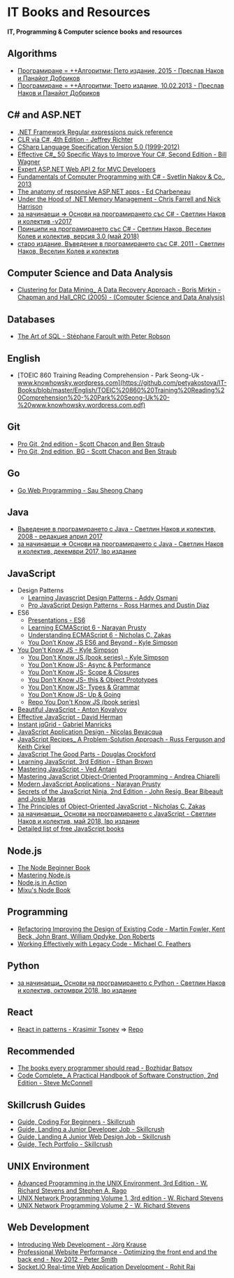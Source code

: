 # IT Books and Resources
**IT, Programming &amp; Computer science books and resources**

## Algorithms

* [Програмиране = ++Алгоритми; Пето издание, 2015 - Преслав Наков и Панайот Добриков](https://github.com/petyakostova/IT-Books/blob/master/Algorithms/%D0%9F%D1%80%D0%BE%D0%B3%D1%80%D0%B0%D0%BC%D0%B8%D1%80%D0%B0%D0%BD%D0%B5%20%3D%20%2B%2B%D0%90%D0%BB%D0%B3%D0%BE%D1%80%D0%B8%D1%82%D0%BC%D0%B8%3B%20%D0%9F%D0%B5%D1%82%D0%BE%20%D0%B8%D0%B7%D0%B4%D0%B0%D0%BD%D0%B8%D0%B5%2C%202015%20-%20%D0%9F%D1%80%D0%B5%D1%81%D0%BB%D0%B0%D0%B2%20%D0%9D%D0%B0%D0%BA%D0%BE%D0%B2%20%D0%B8%20%D0%9F%D0%B0%D0%BD%D0%B0%D0%B9%D0%BE%D1%82%20%D0%94%D0%BE%D0%B1%D1%80%D0%B8%D0%BA%D0%BE%D0%B2.pdf)
* [Програмиране = ++Алгоритми; Трето издание, 10.02.2013 - Преслав Наков и Панайот Добриков](https://github.com/petyakostova/IT-Books/blob/master/Algorithms/%D0%9F%D1%80%D0%BE%D0%B3%D1%80%D0%B0%D0%BC%D0%B8%D1%80%D0%B0%D0%BD%D0%B5%20%3D%20%2B%2B%D0%90%D0%BB%D0%B3%D0%BE%D1%80%D0%B8%D1%82%D0%BC%D0%B8%3B%20%D0%A2%D1%80%D0%B5%D1%82%D0%BE%20%D0%B8%D0%B7%D0%B4%D0%B0%D0%BD%D0%B8%D0%B5%2C%2010.02.2013%20-%20%D0%9F%D1%80%D0%B5%D1%81%D0%BB%D0%B0%D0%B2%20%D0%9D%D0%B0%D0%BA%D0%BE%D0%B2%20%D0%B8%20%D0%9F%D0%B0%D0%BD%D0%B0%D0%B9%D0%BE%D1%82%20%D0%94%D0%BE%D0%B1%D1%80%D0%B8%D0%BA%D0%BE%D0%B2.pdf)

## C# and ASP.NET

* [.NET Framework Regular expressions quick reference](https://github.com/petyakostova/IT-Books/blob/master/C%23%20and%20ASP.NET/.NET%20Framework%20Regular%20expressions%20quick%20reference.pdf)
* [CLR via C#, 4th Edition - Jeffrey Richter](https://github.com/petyakostova/IT-Books/blob/master/C%23%20and%20ASP.NET/CLR%20via%20C%23%2C%204th%20Edition%20-%20Jeffrey%20Richter.pdf)
* [CSharp Language Specification Version 5.0 (1999-2012)](https://github.com/petyakostova/IT-Books/blob/master/C%23%20and%20ASP.NET/CSharp%20Language%20Specification%20Version%205.0%20(1999-2012).docx)
* [Effective C#_ 50 Specific Ways to Improve Your C#, Second Edition - Bill Wagner](https://github.com/petyakostova/IT-Books/blob/master/C%23%20and%20ASP.NET/Effective%20C%23_%2050%20Specific%20Ways%20to%20Improve%20Your%20C%23%2C%20Second%20Edition%20-%20Bill%20Wagner.pdf)
* [Expert ASP.NET Web API 2 for MVC Developers](https://github.com/petyakostova/IT-Books/blob/master/C%23%20and%20ASP.NET/Expert%20ASP.NET%20Web%20API%202%20for%20MVC%20Developers.pdf)
* [Fundamentals of Computer Programming with C# - Svetlin Nakov & Co., 2013](https://github.com/petyakostova/IT-Books/blob/master/C%23%20and%20ASP.NET/Fundamentals%20of%20Computer%20Programming%20with%20C%23%20-%20Svetlin%20Nakov%20%26%20Co.%2C%202013.pdf)
* [The anatomy of responsive ASP.NET apps - Ed Charbeneau](https://github.com/petyakostova/IT-Books/blob/master/C%23%20and%20ASP.NET/The%20anatomy%20of%20responsive%20ASP.NET%20apps%20-%20Ed%20Charbeneau.pdf)
* [Under the Hood of .NET Memory Management - Chris Farrell and Nick Harrison](https://github.com/petyakostova/IT-Books/blob/master/C%23%20and%20ASP.NET/Under%20the%20Hood%20of%20.NET%20Memory%20Management%20-%20Chris%20Farrell%20and%20Nick%20Harrison.pdf)
* [за начинаещи => Основи на програмирането със C# - Светлин Наков и колектив -v2017](https://github.com/petyakostova/IT-Books/blob/master/C%23%20and%20ASP.NET/%D0%B7%D0%B0%20%D0%BD%D0%B0%D1%87%D0%B8%D0%BD%D0%B0%D0%B5%D1%89%D0%B8_%20%D0%9E%D1%81%D0%BD%D0%BE%D0%B2%D0%B8%20%D0%BD%D0%B0%20%D0%BF%D1%80%D0%BE%D0%B3%D1%80%D0%B0%D0%BC%D0%B8%D1%80%D0%B0%D0%BD%D0%B5%D1%82%D0%BE%20%D1%81%D1%8A%D1%81%20C%23%20-%20%D0%A1%D0%B2%D0%B5%D1%82%D0%BB%D0%B8%D0%BD%20%D0%9D%D0%B0%D0%BA%D0%BE%D0%B2%20%D0%B8%20%D0%BA%D0%BE%D0%BB%D0%B5%D0%BA%D1%82%D0%B8%D0%B2%20-v2017.pdf)
* [Принципи на програмирането със C# - Светлин Наков, Веселин Колев и колектив, версия 3.0 (май 2018)](https://github.com/petyakostova/IT-Books/blob/master/C%23%20and%20ASP.NET/%D0%9F%D1%80%D0%B8%D0%BD%D1%86%D0%B8%D0%BF%D0%B8%20%D0%BD%D0%B0%20%D0%BF%D1%80%D0%BE%D0%B3%D1%80%D0%B0%D0%BC%D0%B8%D1%80%D0%B0%D0%BD%D0%B5%D1%82%D0%BE%20%D1%81%D1%8A%D1%81%20C%23%20-%20%D0%A1%D0%B2%D0%B5%D1%82%D0%BB%D0%B8%D0%BD%20%D0%9D%D0%B0%D0%BA%D0%BE%D0%B2%2C%20%D0%92%D0%B5%D1%81%D0%B5%D0%BB%D0%B8%D0%BD%20%D0%9A%D0%BE%D0%BB%D0%B5%D0%B2%20%D0%B8%20%D0%BA%D0%BE%D0%BB%D0%B5%D0%BA%D1%82%D0%B8%D0%B2%2C%20%D0%B2%D0%B5%D1%80%D1%81%D0%B8%D1%8F%203.0%20(%D0%BC%D0%B0%D0%B9%202018).pdf)
* [старо издание, Въведение в програмирането със C#, 2011 - Светлин Наков, Веселин Колев и колектив](https://github.com/petyakostova/IT-Books/blob/master/C%23%20and%20ASP.NET/%D1%81%D1%82%D0%B0%D1%80%D0%BE%20%D0%B8%D0%B7%D0%B4%D0%B0%D0%BD%D0%B8%D0%B5%2C%20%D0%92%D1%8A%D0%B2%D0%B5%D0%B4%D0%B5%D0%BD%D0%B8%D0%B5%20%D0%B2%20%D0%BF%D1%80%D0%BE%D0%B3%D1%80%D0%B0%D0%BC%D0%B8%D1%80%D0%B0%D0%BD%D0%B5%D1%82%D0%BE%20%D1%81%D1%8A%D1%81%20C%23%2C%202011%20-%20%D0%A1%D0%B2%D0%B5%D1%82%D0%BB%D0%B8%D0%BD%20%D0%9D%D0%B0%D0%BA%D0%BE%D0%B2%2C%20%D0%92%D0%B5%D1%81%D0%B5%D0%BB%D0%B8%D0%BD%20%D0%9A%D0%BE%D0%BB%D0%B5%D0%B2%20%D0%B8%20%D0%BA%D0%BE%D0%BB%D0%B5%D0%BA%D1%82%D0%B8%D0%B2%20.pdf)

## Computer Science and Data Analysis

* [Clustering for Data Mining_ A Data Recovery Approach - Boris Mirkin - Chapman and Hall_CRC (2005) - (Computer Science and Data Analysis)](https://github.com/petyakostova/IT-Books/blob/master/Computer%20Science%20and%20Data%20Analysis/Clustering%20for%20Data%20Mining_%20A%20Data%20Recovery%20Approach%20-%20Boris%20Mirkin%20-%20Chapman%20and%20Hall_CRC%20(2005)%20-%20(Computer%20Science%20and%20Data%20Analysis).pdf)

## Databases

* [The Art of SQL - Stéphane Faroult with Peter Robson](https://github.com/petyakostova/IT-Books/blob/master/Databases/The%20Art%20of%20SQL%20-%20St%C3%A9phane%20Faroult%20with%20Peter%20Robson.pdf)

## English

* [TOEIC 860 Training Reading Comprehension - Park Seong-Uk - www.knowhowsky.wordpress.com](https://github.com/petyakostova/IT-Books/blob/master/English/TOEIC%20860%20Training%20Reading%20Comprehension%20-%20Park%20Seong-Uk%20-%20www.knowhowsky.wordpress.com.pdf)

## Git

* [Pro Git, 2nd edition - Scott Chacon and Ben Straub](https://github.com/petyakostova/IT-Books/blob/master/Git/Pro%20Git%2C%202nd%20edition%20-%20Scott%20Chacon%20and%20Ben%20Straub.pdf)
* [Pro Git, 2nd edition, BG - Scott Chacon and Ben Straub](https://github.com/petyakostova/IT-Books/blob/master/Git/Pro%20Git%2C%202nd%20edition%2C%20BG%20-%20Scott%20Chacon%20and%20Ben%20Straub.pdf)

## Go

* [Go Web Programming - Sau Sheong Chang](https://github.com/petyakostova/IT-Books/blob/master/Go/Go%20Web%20Programming%20-%20Sau%20Sheong%20Chang.pdf)

## Java

* [Въведение в програмирането с Java - Светлин Наков и колектив, 2008 - редакция април 2017](https://github.com/petyakostova/IT-Books/blob/master/Java/%D0%92%D1%8A%D0%B2%D0%B5%D0%B4%D0%B5%D0%BD%D0%B8%D0%B5%20%D0%B2%20%D0%BF%D1%80%D0%BE%D0%B3%D1%80%D0%B0%D0%BC%D0%B8%D1%80%D0%B0%D0%BD%D0%B5%D1%82%D0%BE%20%D1%81%20Java%20-%20%D0%A1%D0%B2%D0%B5%D1%82%D0%BB%D0%B8%D0%BD%20%D0%9D%D0%B0%D0%BA%D0%BE%D0%B2%20%D0%B8%20%D0%BA%D0%BE%D0%BB%D0%B5%D0%BA%D1%82%D0%B8%D0%B2%2C%202008%20-%20%D1%80%D0%B5%D0%B4%D0%B0%D0%BA%D1%86%D0%B8%D1%8F%20%D0%B0%D0%BF%D1%80%D0%B8%D0%BB%202017.pdf)
* [за начинаещи => Основи на програмирането с Java - Светлин Наков и колектив, декeмври 2017, Iво издание](https://github.com/petyakostova/IT-Books/blob/master/Java/%D0%B7%D0%B0%20%D0%BD%D0%B0%D1%87%D0%B8%D0%BD%D0%B0%D0%B5%D1%89%D0%B8_%20%D0%9E%D1%81%D0%BD%D0%BE%D0%B2%D0%B8%20%D0%BD%D0%B0%20%D0%BF%D1%80%D0%BE%D0%B3%D1%80%D0%B0%D0%BC%D0%B8%D1%80%D0%B0%D0%BD%D0%B5%D1%82%D0%BE%20%D1%81%20Java%20-%20%D0%A1%D0%B2%D0%B5%D1%82%D0%BB%D0%B8%D0%BD%20%D0%9D%D0%B0%D0%BA%D0%BE%D0%B2%20%D0%B8%20%D0%BA%D0%BE%D0%BB%D0%B5%D0%BA%D1%82%D0%B8%D0%B2%2C%20%D0%B4%D0%B5%D0%BAe%D0%BC%D0%B2%D1%80%D0%B8%202017%2C%20I%D0%B2%D0%BE%20%D0%B8%D0%B7%D0%B4%D0%B0%D0%BD%D0%B8%D0%B5.pdf)

## JavaScript

* Design Patterns
    - [Learning Javascript Design Patterns - Addy Osmani](https://github.com/petyakostova/IT-Books/blob/master/JavaScript/Design%20Patterns/Learning%20Javascript%20Design%20Patterns%20-%20Addy%20Osmani.pdf)
    - [Pro JavaScript Design Patterns - Ross Harmes and Dustin Diaz](https://github.com/petyakostova/IT-Books/blob/master/JavaScript/Design%20Patterns/Pro%20JavaScript%20Design%20Patterns%20-%20Ross%20Harmes%20and%20Dustin%20Diaz.pdf)
* ES6
    - [Presentations - ES6](https://github.com/petyakostova/IT-Books/tree/master/JavaScript/ES6/Presentations%20-%20ES6)
    - [Learning ECMAScript 6 - Narayan Prusty](https://github.com/petyakostova/IT-Books/blob/master/JavaScript/ES6/Learning%20ECMAScript%206%20-%20Narayan%20Prusty.pdf)
    - [Understanding ECMAScript 6 - Nicholas C. Zakas](https://github.com/petyakostova/IT-Books/blob/master/JavaScript/ES6/Understanding%20ECMAScript%206%20-%20Nicholas%20C.%20Zakas.pdf)
	- [You Don’t Know JS ES6 and Beyond - Kyle Simpson](https://github.com/petyakostova/IT-Books/blob/master/JavaScript/ES6/You%20Don%E2%80%99t%20Know%20JS%20ES6%20and%20Beyond%20-%20Kyle%20Simpson.pdf)
* [You Don't Know JS - Kyle Simpson](https://github.com/petyakostova/IT-Books/tree/master/JavaScript/You%20Don't%20Know%20JS%20-%20Kyle%20Simpson)
    - [You Don't Know JS (book series) - Kyle Simpson](https://github.com/petyakostova/IT-Books/blob/master/JavaScript/You%20Don't%20Know%20JS%20-%20Kyle%20Simpson/You%20Don't%20Know%20JS%20(book%20series)%20-%20Kyle%20Simpson.pdf)
    - [You Don't Know JS- Async &amp; Performance](https://github.com/petyakostova/IT-Books/blob/master/JavaScript/You%20Don't%20Know%20JS%20-%20Kyle%20Simpson/You%20Don't%20Know%20JS-%20Async%20%26amp%3B%20Performance.pdf)
    - [You Don't Know JS- Scope &amp; Closures](https://github.com/petyakostova/IT-Books/blob/master/JavaScript/You%20Don't%20Know%20JS%20-%20Kyle%20Simpson/You%20Don't%20Know%20JS-%20Scope%20%26amp%3B%20Closures.pdf)
    - [You Don't Know JS- this &amp; Object Prototypes](https://github.com/petyakostova/IT-Books/blob/master/JavaScript/You%20Don't%20Know%20JS%20-%20Kyle%20Simpson/You%20Don't%20Know%20JS-%20this%20%26amp%3B%20Object%20Prototypes.pdf)
    - [You Don't Know JS- Types &amp; Grammar](https://github.com/petyakostova/IT-Books/blob/master/JavaScript/You%20Don't%20Know%20JS%20-%20Kyle%20Simpson/You%20Don't%20Know%20JS-%20Types%20%26amp%3B%20Grammar.pdf)
    - [You Don't Know JS- Up &amp; Going](https://github.com/petyakostova/IT-Books/blob/master/JavaScript/You%20Don't%20Know%20JS%20-%20Kyle%20Simpson/You%20Don't%20Know%20JS-%20Up%20%26amp%3B%20Going.pdf)
	- [Repo You Don't Know JS (book series)](https://github.com/getify/You-Dont-Know-JS)
* [Beautiful JavaScript - Anton Kovalyov](https://github.com/petyakostova/IT-Books/blob/master/JavaScript/Beautiful%20JavaScript%20-%20Anton%20Kovalyov.pdf)
* [Effective JavaScript - David Herman](https://github.com/petyakostova/IT-Books/blob/master/JavaScript/Effective%20JavaScript%20-%20David%20Herman.pdf)
* [Instant jqGrid - Gabriel Manricks](https://github.com/petyakostova/IT-Books/blob/master/JavaScript/Instant%20jqGrid%20-%20Gabriel%20Manricks.pdf)
* [JavaScript Application Design - Nicolas Bevacqua](https://github.com/petyakostova/IT-Books/blob/master/JavaScript/JavaScript%20Application%20Design%20-%20Nicolas%20Bevacqua.pdf)
* [JavaScript Recipes_ A Problem-Solution Approach - Russ Ferguson and Keith Cirkel](https://github.com/petyakostova/IT-Books/blob/master/JavaScript/JavaScript%20Recipes_%20A%20Problem-Solution%20Approach%20-%20Russ%20Ferguson%20and%20Keith%20Cirkel.pdf)
* [JavaScript The Good Parts - Douglas Crockford](https://github.com/petyakostova/IT-Books/blob/master/JavaScript/JavaScript%20The%20Good%20Parts%20-%20Douglas%20Crockford.pdf)
* [Learning JavaScript, 3rd Edition - Ethan Brown](https://github.com/petyakostova/IT-Books/blob/master/JavaScript/Learning%20JavaScript%2C%203rd%20Edition%20-%20Ethan%20Brown.pdf)
* [Mastering JavaScript - Ved Antani](https://github.com/petyakostova/IT-Books/blob/master/JavaScript/Mastering%20JavaScript%20-%20Ved%20Antani.pdf)
* [Mastering JavaScript Object-Oriented Programming - Andrea Chiarelli](https://github.com/petyakostova/IT-Books/blob/master/JavaScript/Mastering%20JavaScript%20Object-Oriented%20Programming%20-%20Andrea%20Chiarelli.pdf)
* [Modern JavaScript Applications - Narayan Prusty](https://github.com/petyakostova/IT-Books/blob/master/JavaScript/Modern%20JavaScript%20Applications%20-%20Narayan%20Prusty.pdf)
* [Secrets of the JavaScript Ninja, 2nd Edition - John Resig, Bear Bibeault and Josip Maras](https://github.com/petyakostova/IT-Books/blob/master/JavaScript/Secrets%20of%20the%20JavaScript%20Ninja%2C%202nd%20Edition%20-%20John%20Resig%2C%20Bear%20Bibeault%20and%20Josip%20Maras.pdf)
* [The Principles of Object-Oriented JavaScript - Nicholas C. Zakas](https://github.com/petyakostova/IT-Books/blob/master/JavaScript/The%20Principles%20of%20Object-Oriented%20JavaScript%20-%20Nicholas%20C.%20Zakas.pdf)
* [за начинаещи_ Основи на програмирането с JavaScript - Светлин Наков и колектив, май 2018, Iво издание](https://github.com/petyakostova/IT-Books/blob/master/JavaScript/%D0%B7%D0%B0%20%D0%BD%D0%B0%D1%87%D0%B8%D0%BD%D0%B0%D0%B5%D1%89%D0%B8_%20%D0%9E%D1%81%D0%BD%D0%BE%D0%B2%D0%B8%20%D0%BD%D0%B0%20%D0%BF%D1%80%D0%BE%D0%B3%D1%80%D0%B0%D0%BC%D0%B8%D1%80%D0%B0%D0%BD%D0%B5%D1%82%D0%BE%20%D1%81%20JavaScript%20-%20%D0%A1%D0%B2%D0%B5%D1%82%D0%BB%D0%B8%D0%BD%20%D0%9D%D0%B0%D0%BA%D0%BE%D0%B2%20%D0%B8%20%D0%BA%D0%BE%D0%BB%D0%B5%D0%BA%D1%82%D0%B8%D0%B2%2C%20%D0%BC%D0%B0%D0%B9%202018%2C%20I%D0%B2%D0%BE%20%D0%B8%D0%B7%D0%B4%D0%B0%D0%BD%D0%B8%D0%B5.pdf)
* [Detailed list of free JavaScript books](https://jsbooks.revolunet.com/)

## Node.js

* [The Node Beginner Book](https://www.nodebeginner.org/)
* [Mastering Node.js](https://github.com/visionmedia/masteringnode)
* [Node.js in Action](https://www.manning.com/books/node-js-in-action)
* [Mixu's Node Book](http://book.mixu.net/node/index.html)

## Programming

* [Refactoring Improving the Design of Existing Code - Martin Fowler, Kent Beck, John Brant, William Opdyke, Don Roberts](https://github.com/petyakostova/IT-Books/blob/master/Programming/Refactoring%20Improving%20the%20Design%20of%20Existing%20Code%20-%20Martin%20Fowler%2C%20Kent%20Beck%2C%20John%20Brant%2C%20William%20Opdyke%2C%20Don%20Roberts.pdf)
* [Working Effectively with Legacy Code - Michael C. Feathers](https://github.com/petyakostova/IT-Books/blob/master/Programming/Working%20Effectively%20with%20Legacy%20Code%20-%20Michael%20C.%20Feathers.pdf)

## Python

* [за начинаещи_ Основи на програмирането с Python - Светлин Наков и колектив, октомври 2018, Iво издание](https://github.com/petyakostova/IT-Books/blob/master/Python/%D0%B7%D0%B0%20%D0%BD%D0%B0%D1%87%D0%B8%D0%BD%D0%B0%D0%B5%D1%89%D0%B8_%20%D0%9E%D1%81%D0%BD%D0%BE%D0%B2%D0%B8%20%D0%BD%D0%B0%20%D0%BF%D1%80%D0%BE%D0%B3%D1%80%D0%B0%D0%BC%D0%B8%D1%80%D0%B0%D0%BD%D0%B5%D1%82%D0%BE%20%D1%81%20Python%20-%20%D0%A1%D0%B2%D0%B5%D1%82%D0%BB%D0%B8%D0%BD%20%D0%9D%D0%B0%D0%BA%D0%BE%D0%B2%20%D0%B8%20%D0%BA%D0%BE%D0%BB%D0%B5%D0%BA%D1%82%D0%B8%D0%B2%2C%20%D0%BE%D0%BA%D1%82%D0%BE%D0%BC%D0%B2%D1%80%D0%B8%202018%2C%20I%D0%B2%D0%BE%20%D0%B8%D0%B7%D0%B4%D0%B0%D0%BD%D0%B8%D0%B5.pdf)

## React

* [React in patterns - Krasimir Tsonev](https://github.com/petyakostova/IT-Books/blob/master/React/React%20in%20patterns%20-%20Krasimir%20Tsonev.pdf) => [Repo](https://github.com/krasimir/react-in-patterns?fbclid=IwAR03FwsmnKcijUO2zUKX-S2x3_64Sh2_K0AB2bBBcA-BeM_GGKAfmxuwx8k)

## Recommended

* [The books every programmer should read - Bozhidar Batsov](https://github.com/petyakostova/IT-Books/tree/master/Recommended/The%20books%20every%20programmer%20should%20read%20-%20Bozhidar%20Batsov)
* [Code Complete_ A Practical Handbook of Software Construction, 2nd Edition - Steve McConnell](https://github.com/petyakostova/IT-Books/blob/master/Recommended/Code%20Complete_%20A%20Practical%20Handbook%20of%20Software%20Construction%2C%202nd%20Edition%20-%20Steve%20McConnell.pdf)

## Skillcrush Guides

* [Guide, Coding For Beginners - Skillcrush](https://github.com/petyakostova/IT-Books/blob/master/Skillcrush%20Guides/Guide%2C%20Coding%20For%20Beginners%20-%20Skillcrush.pdf)
* [Guide, Landing a Junior Developer Job - Skillcrush](https://github.com/petyakostova/IT-Books/blob/master/Skillcrush%20Guides/Guide%2C%20Landing%20a%20Junior%20Developer%20Job%20-%20Skillcrush.pdf)
* [Guide, Landing A Junior Web Design Job - Skillcrush](https://github.com/petyakostova/IT-Books/blob/master/Skillcrush%20Guides/Guide%2C%20Landing%20A%20Junior%20Web%20Design%20Job%20-%20Skillcrush.pdf)
* [Guide, Tech Portfolio - Skillcrush](https://github.com/petyakostova/IT-Books/blob/master/Skillcrush%20Guides/Guide%2C%20Tech%20Portfolio%20-%20Skillcrush.pdf)

## UNIX Environment

* [Advanced Programming in the UNIX Environment, 3rd Edition - W. Richard Stevens and Stephen A. Rago](https://github.com/petyakostova/IT-Books/blob/master/UNIX%20Environment/Advanced%20Programming%20in%20the%20UNIX%20Environment%2C%203rd%20Edition%20-%20W.%20Richard%20Stevens%20and%20Stephen%20A.%20Rago.pdf)
* [UNIX Network Programming Volume 1, 3rd edition - W. Richard Stevens](https://github.com/petyakostova/IT-Books/blob/master/UNIX%20Environment/UNIX%20Network%20Programming%20Volume%201%2C%203rd%20edition%20-%20W.%20Richard%20Stevens.pdf)
* [UNIX Network Programming Volume 2 - W. Richard Stevens](https://github.com/petyakostova/IT-Books/blob/master/UNIX%20Environment/UNIX%20Network%20Programming%20Volume%202%20-%20W.%20Richard%20Stevens.pdf)

## Web Development

* [Introducing Web Development - Jörg Krause](https://github.com/petyakostova/IT-Books/blob/master/Web%20Development/Introducing%20Web%20Development%20-%20J%C3%B6rg%20Krause.pdf)
* [Professional Website Performance - Optimizing the front end and the back end - Nov 2012 - Peter Smith](https://github.com/petyakostova/IT-Books/blob/master/Web%20Development/Professional%20Website%20Performance%20-%20Optimizing%20the%20front%20end%20and%20the%20back%20end%20-%20Nov%202012%20-%20Peter%20Smith.pdf)
* [Socket.IO Real-time Web Application Development - Rohit Rai](https://github.com/petyakostova/IT-Books/blob/master/Web%20Development/Socket.IO%20Real-time%20Web%20Application%20Development%20-%20Rohit%20Rai.pdf)
